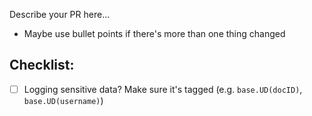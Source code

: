 Describe your PR here...
- Maybe use bullet points if there's more than one thing changed

## Checklist:
- [ ] Logging sensitive data? Make sure it's tagged (e.g. `base.UD(docID)`, `base.UD(username)`)
